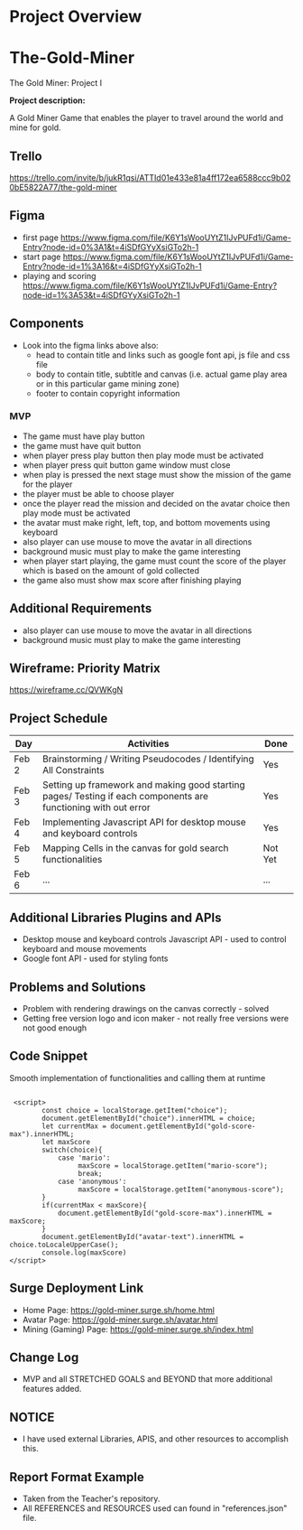 
# Project Overview

# The-Gold-Miner
The Gold Miner: Project I

**Project description:** 

A Gold Miner Game that enables the player to travel around the world and mine for gold.

## Trello
   https://trello.com/invite/b/jukR1qsi/ATTId01e433e81a4ff172ea6588ccc9b020bE5822A77/the-gold-miner

## Figma

- first page https://www.figma.com/file/K6Y1sWooUYtZ1IJvPUFd1i/Game-Entry?node-id=0%3A1&t=4iSDfGYyXsiGTo2h-1
- start page https://www.figma.com/file/K6Y1sWooUYtZ1IJvPUFd1i/Game-Entry?node-id=1%3A16&t=4iSDfGYyXsiGTo2h-1
- playing and scoring https://www.figma.com/file/K6Y1sWooUYtZ1IJvPUFd1i/Game-Entry?node-id=1%3A53&t=4iSDfGYyXsiGTo2h-1

## Components

- Look into the figma links above also:
  - head to contain title and links such as google font api, js file and css file
  - body to contain title, subtitle and canvas (i.e. actual game play area or in this particular game mining zone) 
  - footer to contain copyright information 

### MVP

- The game must have play button 
- the game must have quit button
- when player press play button then play mode must be activated 
- when player press quit button game window must close
- when play is pressed the next stage must show the mission of the game for the player
- the player must be able to choose player
- once the player read the mission and decided on the avatar choice then play mode must be activated
- the avatar must make right, left, top, and bottom movements using keyboard 
- also player can use mouse to move the avatar in all directions
- background music must play to make the game interesting
- when player start playing, the game must count the score of the player which is based on the amount of gold collected
- the game also must show max score after finishing playing

## Additional Requirements

- also player can use mouse to move the avatar in all directions
- background music must play to make the game interesting

## Wireframe: Priority Matrix
   
   https://wireframe.cc/QVWKgN


## Project Schedule

|  Day | Activities | Done
|---|---| ---|
|Feb 2| Brainstorming / Writing Pseudocodes / Identifying All Constraints | Yes
|Feb 3| Setting up framework and making good starting pages/ Testing if each components are functioning with out error | Yes
|Feb 4| Implementing Javascript API for desktop mouse and keyboard controls | Yes
|Feb 5| Mapping Cells in the canvas for gold search functionalities  | Not Yet
|Feb 6| ... | ...


## Additional Libraries Plugins and APIs

- Desktop mouse and keyboard controls Javascript API - used to control keyboard and mouse movements 
- Google font API - used for styling fonts 



## Problems and Solutions 

- Problem with rendering drawings on the canvas correctly - solved 
- Getting free version logo and icon maker - not really free versions were not good enough

## Code Snippet

Smooth implementation of functionalities and calling them at runtime


```

 <script>
        const choice = localStorage.getItem("choice");
        document.getElementById("choice").innerHTML = choice;
        let currentMax = document.getElementById("gold-score-max").innerHTML;
        let maxScore
        switch(choice){
            case 'mario':
                 maxScore = localStorage.getItem("mario-score");
                 break;
            case 'anonymous':
                 maxScore = localStorage.getItem("anonymous-score");
        }
        if(currentMax < maxScore){
            document.getElementById("gold-score-max").innerHTML = maxScore;
        }
        document.getElementById("avatar-text").innerHTML = choice.toLocaleUpperCase();
        console.log(maxScore)
</script>

```

## Surge Deployment Link

- Home Page: https://gold-miner.surge.sh/home.html
- Avatar Page: https://gold-miner.surge.sh/avatar.html
- Mining (Gaming) Page: https://gold-miner.surge.sh/index.html

## Change Log
- MVP and all STRETCHED GOALS and BEYOND that more additional features added. 

## NOTICE 
- I have used external Libraries, APIS, and other resources to accomplish this.

## Report Format Example
- Taken from the Teacher's repository. 
- All REFERENCES and RESOURCES used can found in "references.json" file.
